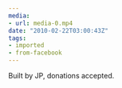 ```yaml
---
media:
- url: media-0.mp4
date: "2010-02-22T03:00:43Z"
tags:
- imported
- from-facebook
---
```

Built by JP, donations accepted.
